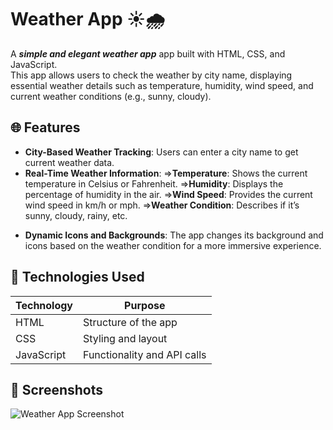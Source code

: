 # Weather App ☀️🌧️
A ***simple and elegant weather app***  app built with HTML, CSS, and JavaScript.  
This app allows users to check the weather by city name, displaying essential weather details such as temperature, humidity, wind speed, and current weather conditions (e.g., sunny, cloudy).

## 🌐 Features
- **City-Based Weather Tracking**: Users can enter a city name to get current weather data.
- **Real-Time Weather Information**:
 ⇒**Temperature**: Shows the current temperature in Celsius or Fahrenheit.
 ⇒**Humidity**: Displays the percentage of humidity in the air.
 ⇒**Wind Speed**: Provides the current wind speed in km/h or mph.
 ⇒**Weather Condition**: Describes if it’s sunny, cloudy, rainy, etc.
+ **Dynamic Icons and Backgrounds**: The app changes its background and icons based on the weather condition for a more immersive experience.

## 🔧 Technologies Used
| Technology | Purpose                   |
|------------|---------------------------|
| HTML       | Structure of the app      |
| CSS        | Styling and layout        |
| JavaScript | Functionality and API calls |

## 📸 Screenshots
![Weather App Screenshot](screenshot.png)
